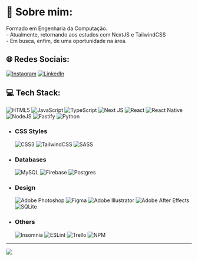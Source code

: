 ###

<!--
**EdsonGomesJR/edsongomesjr** is a ✨ _special_ ✨ repository because its `README.md` (this file) appears on your GitHub profile.

Here are some ideas to get you started:

- 🔭 I’m currently working on ...
- 🌱 I’m currently learning ...
- 👯 I’m looking to collaborate on ...
- 🤔 I’m looking for help with ...
- 💬 Ask me about ...
- 📫 How to reach me: ...
- 😄 Pronouns: ...
- ⚡ Fun fact: ...
-->
# 💫 Sobre mim:
Formado em Engenharia da Computação.<br>- Atualmente, retornando aos estudos com NextJS e TailwindCSS<br> - Em busca, enfim, de uma oportunidade na àrea.


## 🌐 Redes Sociais:
[![Instagram](https://img.shields.io/badge/Instagram-%23E4405F.svg?logo=Instagram&logoColor=white)](https://instagram.com/edsoon.gomes) [![LinkedIn](https://img.shields.io/badge/LinkedIn-%230077B5.svg?logo=linkedin&logoColor=white)](https://linkedin.com/in/https://www.linkedin.com/in/edsoongomes) 



## 💻 Tech Stack:
![HTML5](https://img.shields.io/badge/html5-%23E34F26.svg?style=flat&logo=html5&logoColor=white) ![JavaScript](https://img.shields.io/badge/javascript-%23323330.svg?style=flat&logo=javascript&logoColor=%23F7DF1E)  ![TypeScript](https://img.shields.io/badge/typescript-%23007ACC.svg?style=flat&logo=typescript&logoColor=white)  ![Next JS](https://img.shields.io/badge/Next-black?style=flat&logo=next.js&logoColor=white) ![React](https://img.shields.io/badge/react-%2320232a.svg?style=flat&logo=react&logoColor=%2361DAFB)   ![React Native](https://img.shields.io/badge/react_native-%2320232a.svg?style=flat&logo=react&logoColor=%2361DAFB)   ![NodeJS](https://img.shields.io/badge/node.js-6DA55F?style=flat&logo=node.js&logoColor=white)  ![Fastify](https://img.shields.io/badge/fastify-%23000000.svg?style=flat&logo=fastify&logoColor=white) ![Python](https://img.shields.io/badge/python-3670A0?style=flat&logo=python&logoColor=ffdd54)
- ### CSS Styles 
     ![CSS3](https://img.shields.io/badge/css3-%231572B6.svg?style=flat&logo=css3&logoColor=white) ![TailwindCSS](https://img.shields.io/badge/tailwindcss-%2338B2AC.svg?style=flat&logo=tailwind-css&logoColor=white) ![SASS](https://img.shields.io/badge/SASS-hotpink.svg?style=flat&logo=SASS&logoColor=white) 
-  ### Databases
      ![MySQL](https://img.shields.io/badge/mysql-%2300f.svg?style=flat&logo=mysql&logoColor=white)  ![Firebase](https://img.shields.io/badge/firebase-%23039BE5.svg?style=flat&logo=firebase) ![Postgres](https://img.shields.io/badge/postgres-%23316192.svg?style=flat&logo=postgresql&logoColor=white)

- ### Design 
    ![Adobe Photoshop](https://img.shields.io/badge/adobephotoshop-%2331A8FF.svg?style=flat&logo=adobephotoshop&logoColor=white) 	![Figma](https://img.shields.io/badge/figma-%23F24E1E.svg?style=flat&logo=figma&logoColor=white) ![Adobe Illustrator](https://img.shields.io/badge/adobeillustrator-%23FF9A00.svg?style=flat&logo=adobeillustrator&logoColor=white) ![Adobe After Effects](https://img.shields.io/badge/Adobe%20After%20Effects-9999FF.svg?style=flat&logo=Adobe%20After%20Effects&logoColor=white) ![SQLite](https://img.shields.io/badge/sqlite-%2307405e.svg?style=flat&logo=sqlite&logoColor=white)
- ### Others  
     ![Insomnia](https://img.shields.io/badge/Insomnia-black?style=flat&logo=insomnia&logoColor=5849BE)    ![ESLint](https://img.shields.io/badge/ESLint-4B3263?style=flat&logo=eslint&logoColor=white) ![Trello](https://img.shields.io/badge/Trello-%23026AA7.svg?style=flat&logo=Trello&logoColor=white) ![NPM](https://img.shields.io/badge/NPM-%23000000.svg?style=flat&logo=npm&logoColor=white) 

<!-- <div align="center"> 
<img height="180em" src="https://github-readme-stats.vercel.app/api?username=EdsonGomesjr&theme=bear&hide_border=false&include_all_commits=false&count_private=false" alt="github stats"/>
<img height="180em" src="https://github-readme-stats.vercel.app/api/top-langs/?username=EdsonGomesjr&theme=bear&hide_border=false&include_all_commits=false&count_private=false&layout=compact" alt="github languages" />
</div> -->

---
[![](https://visitcount.itsvg.in/api?id=EdsonGomesjr&icon=7&color=6)](https://visitcount.itsvg.in)

<!-- Proudly created with GPRM ( https://gprm.itsvg.in ) -->



